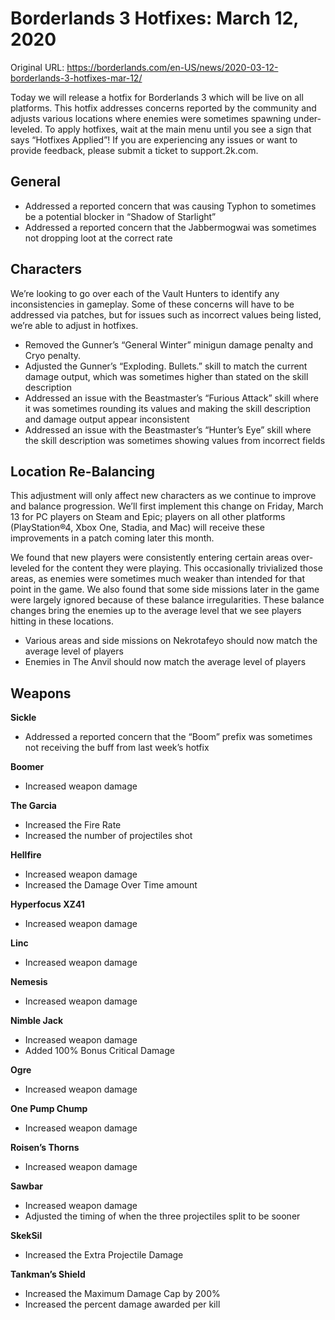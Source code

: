 Borderlands 3 Hotfixes: March 12, 2020
======================================

Original URL: https://borderlands.com/en-US/news/2020-03-12-borderlands-3-hotfixes-mar-12/

Today we will release a hotfix for Borderlands 3 which will be live on all platforms. This hotfix addresses concerns reported by the community and adjusts various locations where enemies were sometimes spawning under-leveled. To apply hotfixes, wait at the main menu until you see a sign that says “Hotfixes Applied”! If you are experiencing any issues or want to provide feedback, please submit a ticket to support.2k.com.

General
-------

- Addressed a reported concern that was causing Typhon to sometimes be a potential blocker in “Shadow of Starlight”
- Addressed a reported concern that the Jabbermogwai was sometimes not dropping loot at the correct rate

Characters
----------

We’re looking to go over each of the Vault Hunters to identify any inconsistencies in gameplay. Some of these concerns will have to be addressed via patches, but for issues such as incorrect values being listed, we’re able to adjust in hotfixes.

- Removed the Gunner’s “General Winter” minigun damage penalty and Cryo penalty.
- Adjusted the Gunner’s “Exploding. Bullets.” skill to match the current damage output, which was sometimes higher than stated on the skill description
- Addressed an issue with the Beastmaster’s “Furious Attack” skill where it was sometimes rounding its values and making the skill description and damage output appear inconsistent
- Addressed an issue with the Beastmaster’s “Hunter’s Eye” skill where the skill description was sometimes showing values from incorrect fields

Location Re-Balancing
---------------------

This adjustment will only affect new characters as we continue to improve and balance progression. We’ll first implement this change on Friday, March 13 for PC players on Steam and Epic; players on all other platforms (PlayStation®4, Xbox One, Stadia, and Mac) will receive these improvements in a patch coming later this month.

We found that new players were consistently entering certain areas over-leveled for the content they were playing. This occasionally trivialized those areas, as enemies were sometimes much weaker than intended for that point in the game. We also found that some side missions later in the game were largely ignored because of these balance irregularities. These balance changes bring the enemies up to the average level that we see players hitting in these locations.

- Various areas and side missions on Nekrotafeyo should now match the average level of players
- Enemies in The Anvil should now match the average level of players

Weapons
-------

**Sickle**

- Addressed a reported concern that the “Boom” prefix was sometimes not receiving the buff from last week’s hotfix

**Boomer**

- Increased weapon damage

**The Garcia**

- Increased the Fire Rate
- Increased the number of projectiles shot

**Hellfire**

- Increased weapon damage
- Increased the Damage Over Time amount

**Hyperfocus XZ41**

- Increased weapon damage

**Linc**

- Increased weapon damage

**Nemesis**

- Increased weapon damage

**Nimble Jack**

- Increased weapon damage
- Added 100% Bonus Critical Damage

**Ogre**

- Increased weapon damage

**One Pump Chump**

- Increased weapon damage

**Roisen’s Thorns**

- Increased weapon damage

**Sawbar**

- Increased weapon damage
- Adjusted the timing of when the three projectiles split to be sooner

**SkekSil**

- Increased the Extra Projectile Damage

**Tankman’s Shield**

- Increased the Maximum Damage Cap by 200%
- Increased the percent damage awarded per kill

